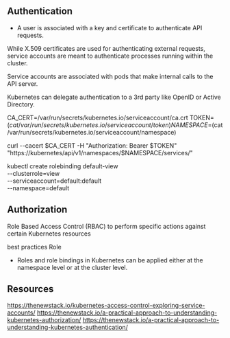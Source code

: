 ## Authentication

- A user is associated with a key and certificate to authenticate API requests.

While X.509 certificates are used for authenticating external requests, service accounts are meant to authenticate processes running within the cluster.

Service accounts are associated with pods that make internal calls to the API server.

Kubernetes can delegate authentication to a 3rd party like OpenID or Active Directory.

CA_CERT=/var/run/secrets/kubernetes.io/serviceaccount/ca.crt
TOKEN=$(cat /var/run/secrets/kubernetes.io/serviceaccount/token)
NAMESPACE=$(cat /var/run/secrets/kubernetes.io/serviceaccount/namespace)

curl --cacert $CA_CERT -H "Authorization: Bearer $TOKEN" "https://kubernetes/api/v1/namespaces/$NAMESPACE/services/"

kubectl create rolebinding default-view \
 --clusterrole=view \
 --serviceaccount=default:default \
 --namespace=default

## Authorization

Role Based Access Control (RBAC)
to perform specific actions against certain Kubernetes resources

best practices Role

- Roles and role bindings in Kubernetes can be applied either at the namespace level or at the cluster level.

## Resources

https://thenewstack.io/kubernetes-access-control-exploring-service-accounts/
https://thenewstack.io/a-practical-approach-to-understanding-kubernetes-authorization/
https://thenewstack.io/a-practical-approach-to-understanding-kubernetes-authentication/
